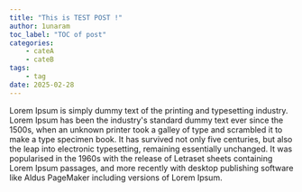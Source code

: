 ```yaml
---
title: "This is TEST POST !"
author: 1unaram
toc_label: "TOC of post"
categories:
    - cateA
    - cateB
tags:
    - tag
date: 2025-02-28
---
```


Lorem Ipsum is simply dummy text of the printing and typesetting industry. Lorem Ipsum has been the industry's standard dummy text ever since the 1500s, when an unknown printer took a galley of type and scrambled it to make a type specimen book. It has survived not only five centuries, but also the leap into electronic typesetting, remaining essentially unchanged. It was popularised in the 1960s with the release of Letraset sheets containing Lorem Ipsum passages, and more recently with desktop publishing software like Aldus PageMaker including versions of Lorem Ipsum.
